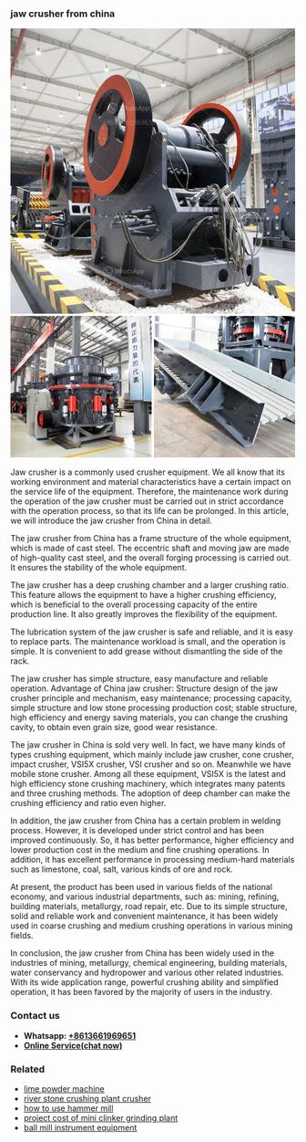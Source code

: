 <h3>jaw crusher from china</h3><img src='1702950094.jpg' alt=''><p>Jaw crusher is a commonly used crusher equipment. We all know that its working environment and material characteristics have a certain impact on the service life of the equipment. Therefore, the maintenance work during the operation of the jaw crusher must be carried out in strict accordance with the operation process, so that its life can be prolonged. In this article, we will introduce the jaw crusher from China in detail.</p><p>The jaw crusher from China has a frame structure of the whole equipment, which is made of cast steel. The eccentric shaft and moving jaw are made of high-quality cast steel, and the overall forging processing is carried out. It ensures the stability of the whole equipment. </p><p>The jaw crusher has a deep crushing chamber and a larger crushing ratio. This feature allows the equipment to have a higher crushing efficiency, which is beneficial to the overall processing capacity of the entire production line. It also greatly improves the flexibility of the equipment.</p><p>The lubrication system of the jaw crusher is safe and reliable, and it is easy to replace parts. The maintenance workload is small, and the operation is simple. It is convenient to add grease without dismantling the side of the rack.</p><p>The jaw crusher has simple structure, easy manufacture and reliable operation. Advantage of China jaw crusher: Structure design of the jaw crusher principle and mechanism, easy maintenance; processing capacity, simple structure and low stone processing production cost; stable structure, high efficiency and energy saving materials, you can change the crushing cavity, to obtain even grain size, good wear resistance.</p><p>The jaw crusher in China is sold very well. In fact, we have many kinds of types crushing equipment, which mainly include jaw crusher, cone crusher, impact crusher, VSI5X crusher, VSI crusher and so on. Meanwhile we have mobile stone crusher. Among all these equipment, VSI5X is the latest and high efficiency stone crushing machinery, which integrates many patents and three crushing methods. The adoption of deep chamber can make the crushing efficiency and ratio even higher.</p><p>In addition, the jaw crusher from China has a certain problem in welding process. However, it is developed under strict control and has been improved continuously. So, it has better performance, higher efficiency and lower production cost in the medium and fine crushing operations. In addition, it has excellent performance in processing medium-hard materials such as limestone, coal, salt, various kinds of ore and rock.</p><p>At present, the product has been used in various fields of the national economy, and various industrial departments, such as: mining, refining, building materials, metallurgy, road repair, etc. Due to its simple structure, solid and reliable work and convenient maintenance, it has been widely used in coarse crushing and medium crushing operations in various mining fields.</p><p>In conclusion, the jaw crusher from China has been widely used in the industries of mining, metallurgy, chemical engineering, building materials, water conservancy and hydropower and various other related industries. With its wide application range, powerful crushing ability and simplified operation, it has been favored by the majority of users in the industry.</p><h3>Contact us</h3><ul><li><strong>Whatsapp:&nbsp;<a href="https://wa.me/8613661969651">+8613661969651</a></strong></li><li><a href="https://swt.shibang-china.com/?git&amp;zhl&amp;jaw crusher from china"><strong>Online Service(chat now)</strong></a></li></ul><h3>Related</h3><ul><li><a href='lime powder machine.md'>lime powder machine</a></li><li><a href='river stone crushing plant crusher.md'>river stone crushing plant crusher</a></li><li><a href='how to use hammer mill.md'>how to use hammer mill</a></li><li><a href='project cost of mini clinker grinding plant.md'>project cost of mini clinker grinding plant</a></li><li><a href='ball mill instrument equipment.md'>ball mill instrument equipment</a></li></ul>